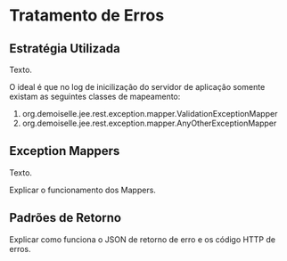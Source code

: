# Tratamento de Erros

## Estratégia Utilizada

Texto.

O ideal é que no log de inicilização do servidor de aplicação somente existam as seguintes classes de mapeamento:

1. org.demoiselle.jee.rest.exception.mapper.ValidationExceptionMapper
2. org.demoiselle.jee.rest.exception.mapper.AnyOtherExceptionMapper

## Exception Mappers

Texto.

Explicar o funcionamento dos Mappers.

## Padrões de Retorno

Explicar como funciona o JSON de retorno de erro e os código HTTP de erros.



